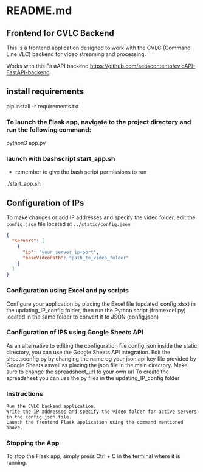 # README.md

## Frontend for CVLC Backend

This is a frontend application designed to work with the CVLC (Command Line VLC) backend for video streaming and processing. 

Works with this FastAPI backend 
https://github.com/sebscontento/cvlcAPI-FastAPI-backend 


## install requirements

pip install -r requirements.txt

### To launch the Flask app, navigate to the project directory and run the following command:

python3 app.py


### launch with bashscript start_app.sh
- remember to give the bash script permissions to run 


./start_app.sh



## Configuration of IPs

To make changes or add IP addresses and specify the video folder, edit the `config.json` file located at `../static/config.json`

```json
{
  "servers": [
    {
      "ip": "your_server_ip+port",
      "baseVideoPath": "path_to_video_folder"
    }
  ]
}
```

### Configuration using Excel and py scripts
Configure your application by placing the Excel file (updated_config.xlsx) in the updating_IP_config folder, then run the Python script (fromexcel.py) located in the same folder to convert it to JSON (config.json)

### Configuration of IPS using Google Sheets API
As an alternative to editing the configuration file config.json inside the static directory, you can use the Google Sheets API integration. 
Edit the sheetsconfig.py by changing the name og your json api key file provided by Google Sheets aswell as placing the json file in the main directory. 
Make sure to change the spreadsheet_url to your own url 
To create the spreadsheet you can use the py files in the updating_IP_config folder


### Instructions

    Run the CVLC backend application.
    Write the IP addresses and specify the video folder for active servers in the config.json file.
    Launch the frontend Flask application using the command mentioned above.


### Stopping the App

To stop the Flask app, simply press Ctrl + C in the terminal where it is running.